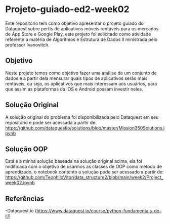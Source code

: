 # Projeto-guiado-ed2-week02
Este repositório tem como objetivo apresentar o projeto guiado do Dataquest sobre perfis de aplicativos móveis rentáveis para os mercados de App Store e Google Play, este projeto foi solicitado como atividade referente a matéria de Algoritmos e Estrutura de Dados II ministrada pelo professor Ivanovitch.

## Objetivo
Neste projeto temos como objetivo fazer uma análise de um conjunto de dados e a partir dela mensurar quais tipos de aplicativos serão mais rentáveis, ou seja, os aplicativos que mais interessam aos usuários, para que assim as plataformas da IOS e Android possam investir neles.

## Solução Original
A solução original do problema foi disponibilizada pelo Dataquest em seu repositório e pode ser acessada a partir de: https://github.com/dataquestio/solutions/blob/master/Mission350Solutions.ipynb 

## Solução OOP
Está é a minha solução baseada na solução original acima, ela foi midificada com o objetivo de usarmos as classes de OOP como método de aprendizado, o notebook contento a solução pode ser acessado a partir de: https://github.com/TeophiloVitor/data_structure2/blob/main/week2/Project_week02.ipynb

## Referências
-Dataquest.io (https://www.dataquest.io/course/python-fundamentals-de-ii/)


